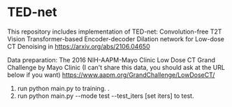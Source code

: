 # TED-net
This repository includes implementation of TED-net: Convolution-free T2T Vision Transformer-based Encoder-decoder Dilation network for Low-dose CT Denoising in https://arxiv.org/abs/2106.04650

Data preparation:
The 2016 NIH-AAPM-Mayo Clinic Low Dose CT Grand Challenge by Mayo Clinic
(I can't share this data, you should ask at the URL below if you want)
https://www.aapm.org/GrandChallenge/LowDoseCT/

1. run python main.py to training. .
2. run python main.py --mode test --test_iters [set iters] to test.
